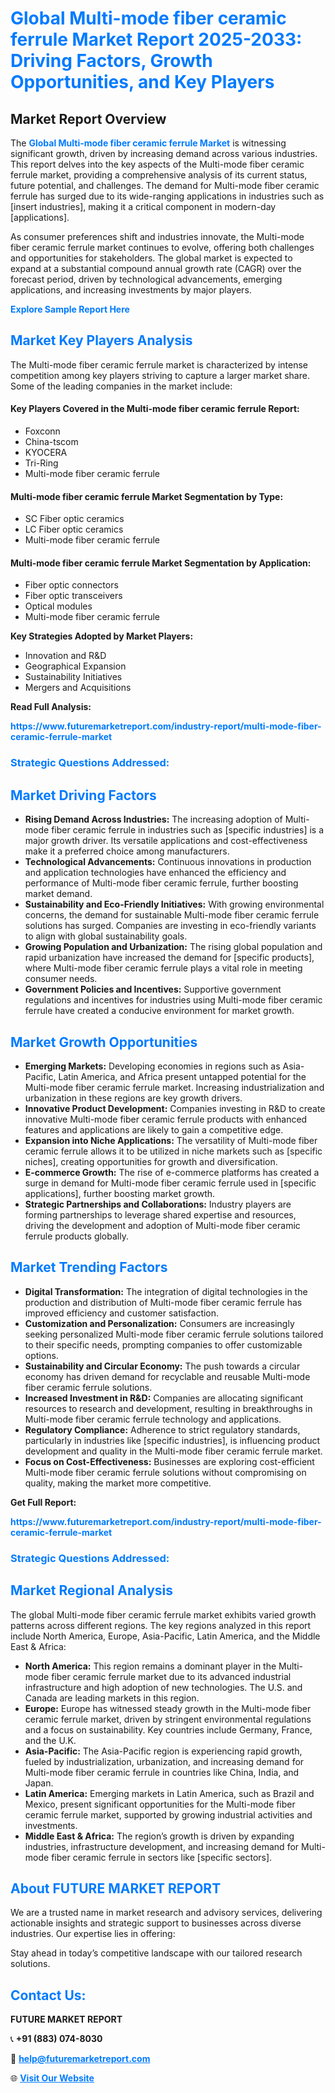 <h1 style="color: #007BFF;">Global Multi-mode fiber ceramic ferrule Market Report 2025-2033: Driving Factors, Growth Opportunities, and Key Players</h1>

<section id="overview">
<h2>Market Report Overview</h2>
<p>The <a href="https://www.futuremarketreport.com/industry-report/multi-mode-fiber-ceramic-ferrule-market" style="color: #007BFF; text-decoration: none;"><strong>Global Multi-mode fiber ceramic ferrule Market</strong></a> is witnessing significant growth, driven by increasing demand across various industries. This report delves into the key aspects of the Multi-mode fiber ceramic ferrule market, providing a comprehensive analysis of its current status, future potential, and challenges. The demand for Multi-mode fiber ceramic ferrule has surged due to its wide-ranging applications in industries such as [insert industries], making it a critical component in modern-day [applications].</p>
<p>As consumer preferences shift and industries innovate, the Multi-mode fiber ceramic ferrule market continues to evolve, offering both challenges and opportunities for stakeholders. The global market is expected to expand at a substantial compound annual growth rate (CAGR) over the forecast period, driven by technological advancements, emerging applications, and increasing investments by major players.</p>
</section>

<section id="overview">
<p><a href="https://www.futuremarketreport.com/request-sample/reportId=110434" style="color: #007BFF; text-decoration: none;"><strong>Explore Sample Report Here</strong></a></p>
</section>

<section id="key-players">
<h2 style="color: #007BFF;">Market Key Players Analysis</h2>
<p>The Multi-mode fiber ceramic ferrule market is characterized by intense competition among key players striving to capture a larger market share. Some of the leading companies in the market include:</p>
<h4>Key Players Covered in the Multi-mode fiber ceramic ferrule Report:</h4>
<ul><li>Foxconn</li><li>China-tscom</li><li>KYOCERA</li><li>Tri-Ring</li><li>Multi-mode fiber ceramic ferrule</li></ul>
<h4>Multi-mode fiber ceramic ferrule Market Segmentation by Type:</h4>
<ul><li>SC Fiber optic ceramics</li><li>LC Fiber optic ceramics</li><li>Multi-mode fiber ceramic ferrule</li></ul>

<h4>Multi-mode fiber ceramic ferrule Market Segmentation by Application:</h4>
<ul><li>Fiber optic connectors</li><li>Fiber optic transceivers</li><li>Optical modules</li><li>Multi-mode fiber ceramic ferrule</li></ul>
<p><strong>Key Strategies Adopted by Market Players:</strong></p>
<ul>
<li>Innovation and R&D</li>
<li>Geographical Expansion</li>
<li>Sustainability Initiatives</li>
<li>Mergers and Acquisitions</li>
</ul>
</section>

<section>
<p><strong>Read Full Analysis: </strong></p><a href="https://www.futuremarketreport.com/industry-report/multi-mode-fiber-ceramic-ferrule-market" style="color: #007BFF; text-decoration: none;"><strong>https://www.futuremarketreport.com/industry-report/multi-mode-fiber-ceramic-ferrule-market</strong></a>
<h3 style="color: #007BFF;">Strategic Questions Addressed:</h3>
</section>

<section id="driving-factors">
<h2 style="color: #007BFF;">Market Driving Factors</h2>
<ul>
<li><strong>Rising Demand Across Industries:</strong> The increasing adoption of Multi-mode fiber ceramic ferrule in industries such as [specific industries] is a major growth driver. Its versatile applications and cost-effectiveness make it a preferred choice among manufacturers.</li>
<li><strong>Technological Advancements:</strong> Continuous innovations in production and application technologies have enhanced the efficiency and performance of Multi-mode fiber ceramic ferrule, further boosting market demand.</li>
<li><strong>Sustainability and Eco-Friendly Initiatives:</strong> With growing environmental concerns, the demand for sustainable Multi-mode fiber ceramic ferrule solutions has surged. Companies are investing in eco-friendly variants to align with global sustainability goals.</li>
<li><strong>Growing Population and Urbanization:</strong> The rising global population and rapid urbanization have increased the demand for [specific products], where Multi-mode fiber ceramic ferrule plays a vital role in meeting consumer needs.</li>
<li><strong>Government Policies and Incentives:</strong> Supportive government regulations and incentives for industries using Multi-mode fiber ceramic ferrule have created a conducive environment for market growth.</li>
</ul>
</section>

<section id="growth-opportunities">
<h2 style="color: #007BFF;">Market Growth Opportunities</h2>
<ul>
<li><strong>Emerging Markets:</strong> Developing economies in regions such as Asia-Pacific, Latin America, and Africa present untapped potential for the Multi-mode fiber ceramic ferrule market. Increasing industrialization and urbanization in these regions are key growth drivers.</li>
<li><strong>Innovative Product Development:</strong> Companies investing in R&D to create innovative Multi-mode fiber ceramic ferrule products with enhanced features and applications are likely to gain a competitive edge.</li>
<li><strong>Expansion into Niche Applications:</strong> The versatility of Multi-mode fiber ceramic ferrule allows it to be utilized in niche markets such as [specific niches], creating opportunities for growth and diversification.</li>
<li><strong>E-commerce Growth:</strong> The rise of e-commerce platforms has created a surge in demand for Multi-mode fiber ceramic ferrule used in [specific applications], further boosting market growth.</li>
<li><strong>Strategic Partnerships and Collaborations:</strong> Industry players are forming partnerships to leverage shared expertise and resources, driving the development and adoption of Multi-mode fiber ceramic ferrule products globally.</li>
</ul>
</section>

<section id="trending-factors">
<h2 style="color: #007BFF;">Market Trending Factors</h2>
<ul>
<li><strong>Digital Transformation:</strong> The integration of digital technologies in the production and distribution of Multi-mode fiber ceramic ferrule has improved efficiency and customer satisfaction.</li>
<li><strong>Customization and Personalization:</strong> Consumers are increasingly seeking personalized Multi-mode fiber ceramic ferrule solutions tailored to their specific needs, prompting companies to offer customizable options.</li>
<li><strong>Sustainability and Circular Economy:</strong> The push towards a circular economy has driven demand for recyclable and reusable Multi-mode fiber ceramic ferrule solutions.</li>
<li><strong>Increased Investment in R&D:</strong> Companies are allocating significant resources to research and development, resulting in breakthroughs in Multi-mode fiber ceramic ferrule technology and applications.</li>
<li><strong>Regulatory Compliance:</strong> Adherence to strict regulatory standards, particularly in industries like [specific industries], is influencing product development and quality in the Multi-mode fiber ceramic ferrule market.</li>
<li><strong>Focus on Cost-Effectiveness:</strong> Businesses are exploring cost-efficient Multi-mode fiber ceramic ferrule solutions without compromising on quality, making the market more competitive.</li>
</ul>
</section>

<section>
<p><strong>Get Full Report: </strong></p><a href="https://www.futuremarketreport.com/industry-report/multi-mode-fiber-ceramic-ferrule-market" style="color: #007BFF; text-decoration: none;"><strong>https://www.futuremarketreport.com/industry-report/multi-mode-fiber-ceramic-ferrule-market</strong></a>
<h3 style="color: #007BFF;">Strategic Questions Addressed:</h3>
</section>


<section id="regional-analysis">
<h2 style="color: #007BFF;">Market Regional Analysis</h2>
<p>The global Multi-mode fiber ceramic ferrule market exhibits varied growth patterns across different regions. The key regions analyzed in this report include North America, Europe, Asia-Pacific, Latin America, and the Middle East & Africa:</p>
<ul>
<li><strong>North America:</strong> This region remains a dominant player in the Multi-mode fiber ceramic ferrule market due to its advanced industrial infrastructure and high adoption of new technologies. The U.S. and Canada are leading markets in this region.</li>
<li><strong>Europe:</strong> Europe has witnessed steady growth in the Multi-mode fiber ceramic ferrule market, driven by stringent environmental regulations and a focus on sustainability. Key countries include Germany, France, and the U.K.</li>
<li><strong>Asia-Pacific:</strong> The Asia-Pacific region is experiencing rapid growth, fueled by industrialization, urbanization, and increasing demand for Multi-mode fiber ceramic ferrule in countries like China, India, and Japan.</li>
<li><strong>Latin America:</strong> Emerging markets in Latin America, such as Brazil and Mexico, present significant opportunities for the Multi-mode fiber ceramic ferrule market, supported by growing industrial activities and investments.</li>
<li><strong>Middle East & Africa:</strong> The region’s growth is driven by expanding industries, infrastructure development, and increasing demand for Multi-mode fiber ceramic ferrule in sectors like [specific sectors].</li>
</ul>
</section>

<footer>
<h2 style="color: #007BFF;">About FUTURE MARKET REPORT</h2>
<p>We are a trusted name in market research and advisory services, delivering actionable insights and strategic support to businesses across diverse industries. Our expertise lies in offering:</p>

<p>Stay ahead in today’s competitive landscape with our tailored research solutions.</p>

<h2 style="color: #007BFF;">Contact Us:</h2>
<p><strong>FUTURE MARKET REPORT</strong></p>
<p>📞 <strong>+91 (883) 074-8030</strong></p>
<p>📧 <strong><a href="mailto:help@futuremarketreport.com" style="color: #007BFF;">help@futuremarketreport.com</a></strong></p>
<p>🌐 <strong><a href="https://www.futuremarketreport.com/" style="color: #007BFF;">Visit Our Website</a></strong></p>
</footer>
